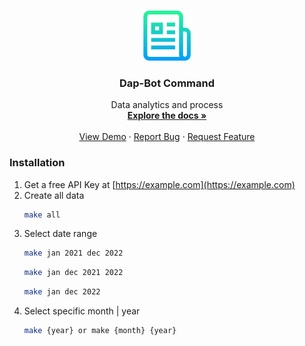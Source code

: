 <!-- PROJECT LOGO -->
<br />
<p align="center">
  <a href="https://github.com/othneildrew/Best-README-Template">
    <img src="logo.png" alt="Logo" width="80" height="80">
  </a>

  <h3 align="center">Dap-Bot Command</h3>

  <p align="center">
    Data analytics and process
    <br />
    <a href="https://github.com/d3dmenu/DAP/blob/main/README.md"><strong>Explore the docs »</strong></a>
    <br />
    <br />
    <a href="https://github.com/d3dmenu/DAP/blob/main/README.md">View Demo</a>
    ·
    <a href="https://github.com/d3dmenu/DAP/blob/main/README.md">Report Bug</a>
    ·
    <a href="https://github.com/d3dmenu/DAP/blob/main/README.md">Request Feature</a>
  </p>
</p>

### Installation

1. Get a free API Key at [https://example.com](https://example.com)
2. Create all data
   ```sh
   make all
   ```
3. Select date range
   ```sh
   make jan 2021 dec 2022
   ```
   ```sh
   make jan dec 2021 2022
   ```
   ```sh
   make jan dec 2022
   ```
4. Select specific month | year
   ```sh
   make {year} or make {month} {year}
   ```
